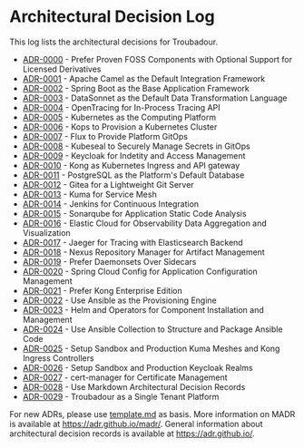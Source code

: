 # Architectural Decision Log

This log lists the architectural decisions for Troubadour.

<!-- adrlog -- Regenerate the content by using "adr-log -i". You can install it via "npm install -g adr-log" -->

- [ADR-0000](0000-prefer-proven-foss-components-with-optional-support-for-licensed-derivatives.md) - Prefer Proven FOSS Components with Optional Support for Licensed Derivatives
- [ADR-0001](0001-apache-camel-as-the-default-integration-framework.md) - Apache Camel as the Default Integration Framework
- [ADR-0002](0002-spring-boot-as-the-base-application-framework.md) - Spring Boot as the Base Application Framework
- [ADR-0003](0003-datasonnet-as-the-default-data-transformation-language.md) - DataSonnet as the Default Data Transformation Language
- [ADR-0004](0004-opentracing-for-in-process-tracing-api.md) - OpenTracing for In-Process Tracing API
- [ADR-0005](0005-kubernetes-as-the-computing-platform.md) - Kubernetes as the Computing Platform
- [ADR-0006](0006-kops-to-provision-a-kubernetes-cluster.md) - Kops to Provision a Kubernetes Cluster
- [ADR-0007](0007-flux-to-provide-platform-gitops.md) - Flux to Provide Platform GitOps
- [ADR-0008](0008-kubeseal-to-securely-manage-secrets-in-gitops.md) - Kubeseal to Securely Manage Secrets in GitOps
- [ADR-0009](0009-keycloak-for-indetity-and-access-management.md) - Keycloak for Indetity and Access Management
- [ADR-0010](0010-kong-as-kubernetes-ingress-and-api-gateway.md) - Kong as Kubernetes Ingress and API gateway
- [ADR-0011](0011-postgresql-as-the-platform's-default-database.md) - PostgreSQL as the Platform's Default Database
- [ADR-0012](0012-gitea-for-a-lightweight-git-server.md) - Gitea for a Lightweight Git Server
- [ADR-0013](0013-kuma-for-service-mesh.md) - Kuma for Service Mesh
- [ADR-0014](0014-jenkins-for-continuous-integration.md) - Jenkins for Continuous Integration
- [ADR-0015](0015-sonarqube-for-application-static-code-analysis.md) - Sonarqube for Application Static Code Analysis
- [ADR-0016](0016-elastic-cloud-for-observability-data-aggregation-and-visualization.md) - Elastic Cloud for Observability Data Aggregation and Visualization
- [ADR-0017](0017-jaeger-for-tracing-with-elasticsearch-backend.md) - Jaeger for Tracing with Elasticsearch Backend
- [ADR-0018](0018-nexus-repository-manager-for-artifact-management.md) - Nexus Repository Manager for Artifact Management
- [ADR-0019](0019-prefer-daemonsets-over-sidecars.md) - Prefer Daemonsets Over Sidecars
- [ADR-0020](0020-spring-cloud-config-for-application-configuration-management.md) - Spring Cloud Config for Application Configuration Management
- [ADR-0021](0021-prefer-kong-enterprise-edition.md) - Prefer Kong Enterprise Edition
- [ADR-0022](0022-use-ansible-as-the-provisioning-engine.md) - Use Ansible as the Provisioning Engine
- [ADR-0023](0023-helm-and-operators-for-component-installation-and-management.md) - Helm and Operators for Component Installation and Management
- [ADR-0024](0024-use-ansible-collection-to-structure-and-package-ansible-code.md) - Use Ansible Collection to Structure and Package Ansible Code
- [ADR-0025](0025-setup-sandbox-and-production-kuma-meshes-and-kong-ingress-controllers.md) - Setup Sandbox and Production Kuma Meshes and Kong Ingress Controllers
- [ADR-0026](0026-setup-sandbox-and-production-keycloak-realms.md) - Setup Sandbox and Production Keycloak Realms
- [ADR-0027](0027-cert-manager-for-certificate-management.md) - cert-manager for Certificate Management
- [ADR-0028](0028-use-markdown-architectural-decision-records.md) - Use Markdown Architectural Decision Records
- [ADR-0029](0029-troubadour-as-a-single-tenant-platform.md) - Troubadour as a Single Tenant Platform

<!-- adrlogstop -->

For new ADRs, please use [template.md](template.md) as basis.
More information on MADR is available at <https://adr.github.io/madr/>.
General information about architectural decision records is available at <https://adr.github.io/>.

